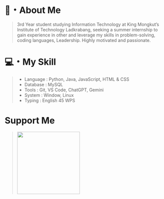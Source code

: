 # 👋・About Me
> 3rd Year student studying Information Technology at King Mongkut’s Institute of Technology Ladkrabang, seeking a summer internship to gain experience in other and leverage my skills in problem-solving, coding languages, Leadership. Highly motivated and passionate.
# 💻・My Skill
> - Language : Python, Java, JavaScript, HTML & CSS
> - Database : MySQL
> - Tools : Git, VS Code, ChatGPT, Gemini
> - System : Window, Linux
> - Typing : English 45 WPS


# Support Me
> <a href="https://buymeacoffee.com/madamun" target="_blank"><img src="https://camo.githubusercontent.com/cace41b0afc90c68d0207e2bd809ee121f9ff4f72ac032e8ced972aee7adbb23/68747470733a2f2f63646e2e6275796d6561636f666665652e636f6d2f627574746f6e732f76322f64656661756c742d79656c6c6f772e706e67" width="200" data-canonical-src="https://cdn.buymeacoffee.com/buttons/v2/default-yellow.png" style="max-width: 100%;">
